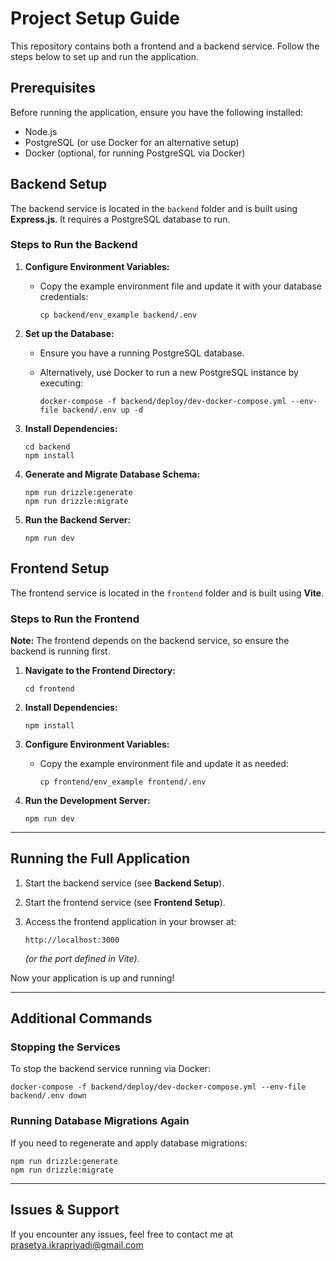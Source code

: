 # Project Setup Guide

This repository contains both a frontend and a backend service. Follow the steps below to set up and run the application.

## Prerequisites

Before running the application, ensure you have the following installed:

- Node.js
- PostgreSQL (or use Docker for an alternative setup)
- Docker (optional, for running PostgreSQL via Docker)

## Backend Setup

The backend service is located in the `backend` folder and is built using **Express.js**. It requires a PostgreSQL database to run.

### Steps to Run the Backend

1.  **Configure Environment Variables:**

    - Copy the example environment file and update it with your database credentials:

      ```
      cp backend/env_example backend/.env
      ```

2.  **Set up the Database:**

    - Ensure you have a running PostgreSQL database.
    - Alternatively, use Docker to run a new PostgreSQL instance by executing:

      ```
      docker-compose -f backend/deploy/dev-docker-compose.yml --env-file backend/.env up -d
      ```

3.  **Install Dependencies:**

    ```
    cd backend
    npm install
    ```

4.  **Generate and Migrate Database Schema:**

    ```
    npm run drizzle:generate
    npm run drizzle:migrate
    ```

5.  **Run the Backend Server:**

    ```
    npm run dev
    ```

## Frontend Setup

The frontend service is located in the `frontend` folder and is built using **Vite**.

### Steps to Run the Frontend

**Note:** The frontend depends on the backend service, so ensure the backend is running first.

1.  **Navigate to the Frontend Directory:**

    ```
    cd frontend
    ```

2.  **Install Dependencies:**

    ```
    npm install
    ```

3.  **Configure Environment Variables:**

    - Copy the example environment file and update it as needed:

      ```
      cp frontend/env_example frontend/.env
      ```

4.  **Run the Development Server:**

    ```
    npm run dev
    ```

---

## Running the Full Application

1.  Start the backend service (see **Backend Setup**).
2.  Start the frontend service (see **Frontend Setup**).
3.  Access the frontend application in your browser at:

    ```
    http://localhost:3000
    ```

    _(or the port defined in Vite)_.

Now your application is up and running!

---

## Additional Commands

### Stopping the Services

To stop the backend service running via Docker:

```
docker-compose -f backend/deploy/dev-docker-compose.yml --env-file backend/.env down
```

### Running Database Migrations Again

If you need to regenerate and apply database migrations:

```
npm run drizzle:generate
npm run drizzle:migrate
```

---

## Issues & Support

If you encounter any issues, feel free to contact me at prasetya.ikrapriyadi@gmail.com
